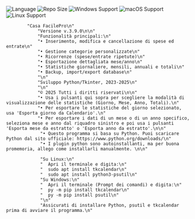 ![Language](https://img.shields.io/badge/language-Python-F7DF1E?logo=python&logoColor=black) ![Repo Size](https://img.shields.io/github/repo-size/Renato-4132/advanced-tmdb-background) ![Windows Support](https://img.shields.io/badge/Windows-✔️-blue?logo=windows) ![macOS Support](https://img.shields.io/badge/macOS-✔️-lightgrey?logo=apple)
![Linux Support](https://img.shields.io/badge/Linux-✔️-yellow?logo=linux)

            "Casa FacilePro\n"
                "Versione v.3.9.0\n\n"
                "Funzionalità principali:\n"
                "• Inserimento, modifica e cancellazione di spese ed entrate\n"
                "• Gestione categorie personalizzate\n"
                "• Ricorrenze (spese/entrate ripetute)\n"
                "• Esportazione dettagliata mese/anno\n"
                "• Statistiche giornaliere, mensili, annuali e totali\n"
                "• Backup, import/export database\n"
                "\n"
                "Sviluppo Python/Tkinter, 2023-2025\n"
                "\n"
                "© 2025 Tutti i diritti riservati\n\n"
                "• Usa i pulsanti qui sopra per scegliere la modalità di visualizzazione delle statistiche (Giorno, Mese, Anno, Totali).\n"
                "• Per esportare le statistiche del giorno selezionato, usa 'Esporta giorno da Calendario'.\n"
                "• Per esportare i dati di un mese o di un anno specifico, seleziona mese e anno dal riquadro sinistro e poi usa i pulsanti 'Esporta mese da estratto' o 'Esporta anno da estratto'.\n\n"
                 "• Questo programma si basa su Python. Puoi scaricare Python dal sito ufficiale: https://www.python.org/downloads/\n"
                 "• I plugin python sono autoinstallanti, ma per buona promemoria, allego come installarli manualmente. \n\n"
                 
                 "Su Linux:\n"
                 "  Apri il terminale e digita:\n"
                 "  sudo apt install tkcalendar\n"
                 "  sudo apt install python3-psutil\n"
                 "Su Windows:\n"
                 "  Apri il terminale (Prompt dei comandi) e digita:\n"
                 "  py -m pip install tkcalendar\n"
                 "  py -m pip install psutil\n"
                 "\n"
                 "Assicurati di installare Python, psutil e tkcalendar prima di avviare il programma.\n"
